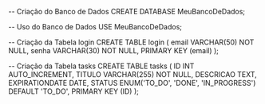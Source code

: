 -- Criação do Banco de Dados
CREATE DATABASE MeuBancoDeDados;

-- Uso do Banco de Dados
USE MeuBancoDeDados;

-- Criação da Tabela login
CREATE TABLE login (
    email VARCHAR(50) NOT NULL,
    senha VARCHAR(30) NOT NULL,
    PRIMARY KEY (email)
);

-- Criação da Tabela tasks
CREATE TABLE tasks (
    ID INT AUTO_INCREMENT,
    TITULO VARCHAR(255) NOT NULL,
    DESCRICAO TEXT,
    EXPIRATIONDATE DATE,
    STATUS ENUM('TO_DO', 'DONE', 'IN_PROGRESS') DEFAULT 'TO_DO',
    PRIMARY KEY (ID)
);